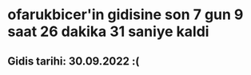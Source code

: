 # ofarukbicer'in gidisine son 7 gun 9 saat 26 dakika 31 saniye kaldi

## Gidis tarihi: 30.09.2022 :(